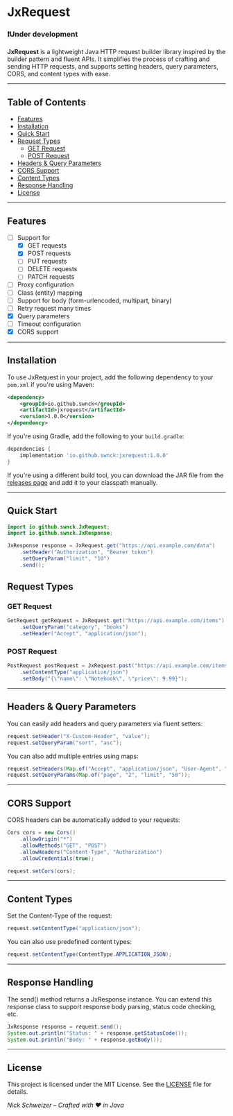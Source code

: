 # JxRequest

### ❗Under development
**JxRequest** is a lightweight Java HTTP request builder library inspired by the builder pattern and fluent APIs. It simplifies the process of crafting and sending HTTP requests, and supports setting headers, query parameters, CORS, and content types with ease.

---

## Table of Contents

- [Features](#features)
- [Installation](#installation)
- [Quick Start](#quick-start)
- [Request Types](#request-types)
    - [GET Request](#get-request)
    - [POST Request](#post-request)
- [Headers & Query Parameters](#headers--query-parameters)
- [CORS Support](#cors-support)
- [Content Types](#content-types)
- [Response Handling](#response-handling)
- [License](#license)

---

## Features
- [ ] Support for
  - [x] GET requests
  - [x] POST requests
  - [ ] PUT requests
  - [ ] DELETE requests
  - [ ] PATCH requests
- [ ] Proxy configuration
- [ ] Class (entity) mapping
- [ ] Support for body (form-urlencoded, multipart, binary)
- [ ] Retry request many times
- [x] Query parameters 
- [ ] Timeout configuration
- [x] CORS support

---

## Installation

To use JxRequest in your project, add the following dependency to your `pom.xml` if you're using Maven:

```xml
<dependency>
    <groupId>io.github.swnck</groupId>
    <artifactId>jxrequest</artifactId>
    <version>1.0.0</version>
</dependency>
```

If you're using Gradle, add the following to your `build.gradle`:

```groovy
dependencies {
    implementation 'io.github.swnck:jxrequest:1.0.0'
}
```
If you're using a different build tool, you can download the JAR file from the [releases page](https://github.com/swnck/JxRequest/releases) and add it to your classpath manually.

---

## Quick Start

```java
import io.github.swnck.JxRequest;
import io.github.swnck.JxResponse;

JxResponse response = JxRequest.get("https://api.example.com/data")
    .setHeader("Authorization", "Bearer token")
    .setQueryParam("limit", "10")
    .send();
```

## Request Types

### GET Request

```java
GetRequest getRequest = JxRequest.get("https://api.example.com/items")
    .setQueryParam("category", "books")
    .setHeader("Accept", "application/json");
```

### POST Request

```java
PostRequest postRequest = JxRequest.post("https://api.example.com/items")
    .setContentType("application/json")
    .setBody("{\"name\": \"Notebook\", \"price\": 9.99}");
```

---

## Headers & Query Parameters

You can easily add headers and query parameters via fluent setters:

```java
request.setHeader("X-Custom-Header", "value");
request.setQueryParam("sort", "asc");
```
You can also add multiple entries using maps:
```java
request.setHeaders(Map.of("Accept", "application/json", "User-Agent", "JxRequest"));
request.setQueryParams(Map.of("page", "2", "limit", "50"));
```
---

## CORS Support

CORS headers can be automatically added to your requests:

```java
Cors cors = new Cors()
    .allowOrigin("*")
    .allowMethods("GET", "POST")
    .allowHeaders("Content-Type", "Authorization")
    .allowCredentials(true);

request.setCors(cors);
```

---

## Content Types

Set the Content-Type of the request:

```java
request.setContentType("application/json");
```

You can also use predefined content types:

```java
request.setContentType(ContentType.APPLICATION_JSON);
```

---

## Response Handling

The send() method returns a JxResponse instance. You can extend this response class to support response body parsing, status code checking, etc.
```java
JxResponse response = request.send();
System.out.println("Status: " + response.getStatusCode());
System.out.println("Body: " + response.getBody());
```

---

## License
This project is licensed under the MIT License. See the [LICENSE](LICENSE) file for details.

_Nick Schweizer – Crafted with ❤️ in Java_